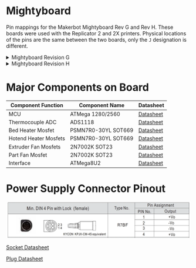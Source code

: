 # Mightyboard
Pin mappings for the Makerbot Mightyboard Rev G and Rev H. These boards were used with the Replicator 2 and 2X printers. Physical locations of the pins are the same between the two boards, only the `J` designation is different.

<details><summary>Mightyboard Revision G</summary>
<p>

## Mightyboard Revision G
[Connectors](https://github.com/Sgail7/Mightyboard-Rev-G-and-H/blob/Separate-Rev-G-and-Rev-H-pinouts/Mightyboard%20Rev%20G/Connectors.md)

[Pins](https://github.com/Sgail7/Mightyboard-Rev-G-and-H/blob/Separate-Rev-G-and-Rev-H-pinouts/Mightyboard%20Rev%20G/Pins_in_use.md)

## Physical Notes
|            Rev G             |
|------------------------------|
| Beeper on underside of board |
| Includes a pcb_fan header    |

## Pinout Guide

![Pinout](Documents/Rev G/Mightyboard_Rev_G_Pinout_Guide.png)

Pictures of the board can be found in the [Documents](Documents) folder.

</p>
</details>

<details><summary>Mightyboard Revision H</summary>
<p>

## Mightyboard Revision H
[Connectors](https://github.com/Sgail7/Mightyboard-Rev-G-and-H/blob/Separate-Rev-G-and-Rev-H-pinouts/Mightyboard%20Rev%20H/Connectors.md)

[Pins](https://github.com/Sgail7/Mightyboard-Rev-G-and-H/blob/Separate-Rev-G-and-Rev-H-pinouts/Mightyboard%20Rev%20H/Pins_in_use.md)

## Physical Notes
|            Rev H            |
|-----------------------------|
| Beeper on top side of board |
| Missing a pcb_fan header    |

## Pinout Guide

![Pinout](Documents/Rev H/Mightyboard_Rev_H_Pinout_Guide.png)

Pictures of the board can be found in the [Documents](Documents) folder.

</p>
</details>

# Major Components on Board

|     Component Function      |        Component Name       |          Datasheet          |
|-----------------------------|-----------------------------|-----------------------------|
|             MCU             |       ATMega 1280/2560      | [Datasheet](Documents/ATmega640-1280-1281-2560-2561-Datasheet.pdf) |
|      Thermocouple ADC       |           ADS1118           | [Datasheet](Documents/ads1118.pdf) |
|      Bed Heater Mosfet      |     PSMN7R0-30YL SOT669     | [Datasheet](Documents/PSMN7R0-30YL.pdf) |
|    Hotend Heater Mosfets    |     PSMN7R0-30YL SOT669     | [Datasheet](Documents/PSMN7R0-30YL.pdf) |
|     Extruder Fan Mosfets    |        2N7002K SOT23        | [Datasheet](Documents/2N7002K.PDF) |
|       Part Fan Mosfet       |        2N7002K SOT23        | [Datasheet](Documents/2N7002K.PDF) |
|          Interface          |          ATMega8U2          | [Datasheet](Documents/ATmega8U2-16U2-32U2-Datasheet.pdf) |

# Power Supply Connector Pinout

![Power Connector Pinout Image](Documents/Power_Connector.webp)

[Socket Datasheet](Documents/Kycon_KPJX-CM-4S.pdf)

[Plug Datasheet](Documents/Kycon_KPPX-4P.pdf)